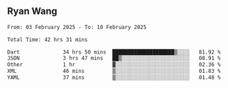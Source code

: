 ## Ryan Wang

<!--START_SECTION:waka-->

```txt
From: 03 February 2025 - To: 10 February 2025

Total Time: 42 hrs 31 mins

Dart              34 hrs 50 mins  ████████████████████▒░░░░   81.92 %
JSON              3 hrs 47 mins   ██▒░░░░░░░░░░░░░░░░░░░░░░   08.91 %
Other             1 hr            ▓░░░░░░░░░░░░░░░░░░░░░░░░   02.36 %
XML               46 mins         ▒░░░░░░░░░░░░░░░░░░░░░░░░   01.83 %
YAML              37 mins         ▒░░░░░░░░░░░░░░░░░░░░░░░░   01.48 %
```

<!--END_SECTION:waka-->
